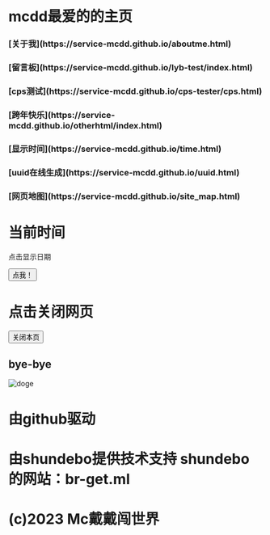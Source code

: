 <html>
  <title>mcdd的主页</title>
<script>
    document.title = 'bomb！mcdd！'
    <link rel="icon" href="assetss/images/logo.png">
  </script>
<h1>
mcdd最爱的的主页
</h1>
<h3> 
[关于我](https://service-mcdd.github.io/aboutme.html)
</h3>
<h3>
[留言板](https://service-mcdd.github.io/lyb-test/index.html)
</h3>
<h3>
[cps测试](https://service-mcdd.github.io/cps-tester/cps.html)
</h3>
<h3>
[跨年快乐](https://service-mcdd.github.io/otherhtml/index.html)
</h3>
<h3>
[显示时间](https://service-mcdd.github.io/time.html)
</h3>
<h3>
[uuid在线生成](https://service-mcdd.github.io/uuid.html)
</h3>
<h3>
[网页地图](https://service-mcdd.github.io/site_map.html)
<script>
function displayDate(){
    document.getElementById("demo").innerHTML=Date();
}
</script>
<body>

<h1>当前时间</h1>
<p id="demo">点击显示日期</p>

<button type="button" onclick="displayDate()">点我！</button>

</body>

<h1>
点击关闭网页
</h1>
<script language="javascript"> 
function custom_close() { 
if (confirm("您确定要关闭本页吗？")) { 
window.opener = null; 
window.open('', '_self'); 
window.close() 
} else {} 
} 
</script> 
<input id="btnClose" type="button" value="关闭本页" onClick="custom_close()" 
/> 

<h2>
bye-bye
</h2>

<img src="https://service-mcdd.github.io/EB738A00-1826-492F-BF3F-5EF9EF49BAD9.webp" alt="doge" title="doge" />

<h1>
由github驱动
</h1>
<h1>
由shundebo提供技术支持 shundebo的网站：br-get.ml
</h1>  
<h1>
(c)2023 Mc戴戴闯世界
</h1>
